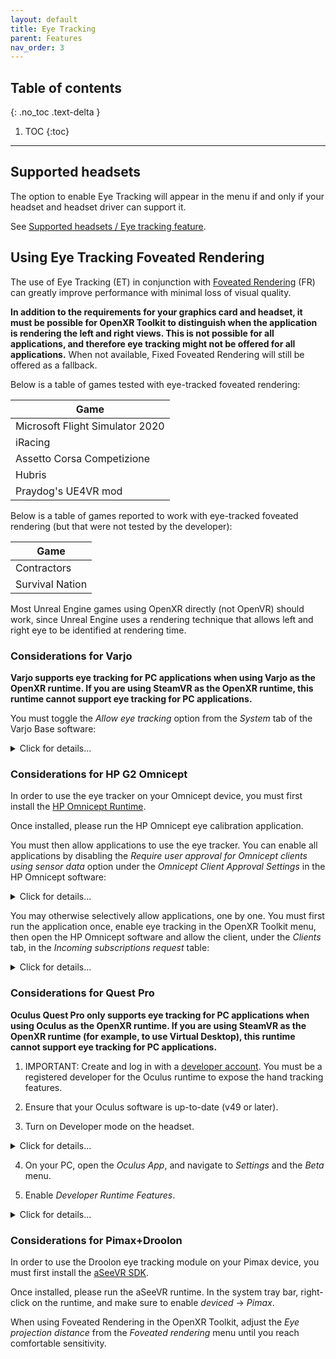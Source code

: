 ```yaml
---
layout: default
title: Eye Tracking
parent: Features
nav_order: 3
---
```


## Table of contents
{: .no_toc .text-delta }

1. TOC
{:toc}

---

## Supported headsets

The option to enable Eye Tracking will appear in the menu if and only if your headset and headset driver can support it.

See [Supported headsets / Eye tracking feature](index#eye-tracking-feature).

## Using Eye Tracking Foveated Rendering

The use of Eye Tracking (ET) in conjunction with [Foveated Rendering](fr) (FR) can greatly improve performance with minimal loss of visual quality.

**In addition to the requirements for your graphics card and headset, it must be possible for OpenXR Toolkit to distinguish when the application is rendering the left and right views. This is not possible for all applications, and therefore eye tracking might not be offered for all applications.** When not available, Fixed Foveated Rendering will still be offered as a fallback.

Below is a table of games tested with eye-tracked foveated rendering:

| Game |
| --- |
| Microsoft Flight Simulator 2020 |
| iRacing |
| Assetto Corsa Competizione |
| Hubris |
| Praydog's UE4VR mod |

Below is a table of games reported to work with eye-tracked foveated rendering (but that were not tested by the developer):

| Game |
| --- |
| Contractors |
| Survival Nation |

Most Unreal Engine games using OpenXR directly (not OpenVR) should work, since Unreal Engine uses a rendering technique that allows left and right eye to be identified at rendering time.

### Considerations for Varjo

**Varjo supports eye tracking for PC applications when using Varjo as the OpenXR runtime. If you are using SteamVR as the OpenXR runtime, this runtime cannot support eye tracking for PC applications.**

You must toggle the _Allow eye tracking_ option from the _System_ tab of the Varjo Base software:

<details>
  <summary>Click for details...</summary>

  <img alt="Allow ET" src="site/varjo-et.png"><br>
  <b>This option must be enabled for OpenXR Toolkit to access the eye tracking data for its own implementation of Foveated Rendering.</b>

</details>

### Considerations for HP G2 Omnicept

In order to use the eye tracker on your Omnicept device, you must first install the [HP Omnicept Runtime](https://developers.hp.com/omnicept/downloads/hp-omnicept-runtime).

Once installed, please run the HP Omnicept eye calibration application.

You must then allow applications to use the eye tracker. You can enable all applications by disabling the _Require user approval for Omnicept clients using sensor data_ option under the _Omnicept Client Approval Settings_ in the HP Omnicept software:

<details>
  <summary>Click for details...</summary>

  <img alt="Allow all" src="site/omnicept-allow.png"><br>
  <b>Toggling Off the Require user approval will allow all applications to use the eye tracker.</b>

</details>
    
You may otherwise selectively allow applications, one by one. You must first run the application once, enable eye tracking in the OpenXR Toolkit menu, then open the HP Omnicept software and allow the client, under the _Clients_ tab, in the _Incoming subscriptions request_ table:

<details>
  <summary>Click for details...</summary>

  <img alt="Allow client" src="site/omnicept-perms.png"><br>
  <b>You can Accept Incoming subscriptions requests to selecting allow an application, while forbidding others.</b>

</details>

### Considerations for Quest Pro

**Oculus Quest Pro only supports eye tracking for PC applications when using Oculus as the OpenXR runtime. If you are using SteamVR as the OpenXR runtime (for example, to use Virtual Desktop), this runtime cannot support eye tracking for PC applications.**

1. IMPORTANT: Create and log in with a [developer account](https://developer.oculus.com/sign-up/). You must be a registered developer for the Oculus runtime to expose the hand tracking features.

2. Ensure that your Oculus software is up-to-date (v49 or later).

3. Turn on Developer mode on the headset.

<details>
  <summary>Click for details...</summary>

  <img alt="Enabling developer mode" src="site/oculus-dev-1.jpeg">
  <img alt="Enabling developer mode" src="site/oculus-dev-2.jpeg">

</details>

4. On your PC, open the _Oculus App_, and navigate to _Settings_ and the _Beta_ menu.

5. Enable _Developer Runtime Features_.

<details>
  <summary>Click for details...</summary>

  <img alt="Enabling developer mode" src="site/oculus-dev-3.jpeg">

</details>

### Considerations for Pimax+Droolon

In order to use the Droolon eye tracking module on your Pimax device, you must first install the [aSeeVR SDK](https://drive.google.com/file/d/1ELDtOnMa-MkgchmWFf7w5an-iPOFtQL8/view?usp=sharing&_ga=2.110383681.599346747.1650530138-1983392096.1642581798).

Once installed, please run the aSeeVR runtime. In the system tray bar, right-click on the runtime, and make sure to enable _deviced_ -> _Pimax_.

When using Foveated Rendering in the OpenXR Toolkit, adjust the _Eye projection distance_ from the _Foveated rendering_ menu until you reach comfortable sensitivity.
